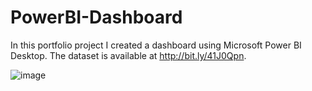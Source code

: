 # PowerBI-Dashboard
In this portfolio project I created a dashboard using Microsoft Power BI Desktop.
The dataset is available at http://bit.ly/41J0Qpn. 

![image](https://github.com/sheeksha/PowerBI-Dashboard/assets/69764380/577d7f11-e441-4ea6-8293-78cfffd7a99a)


